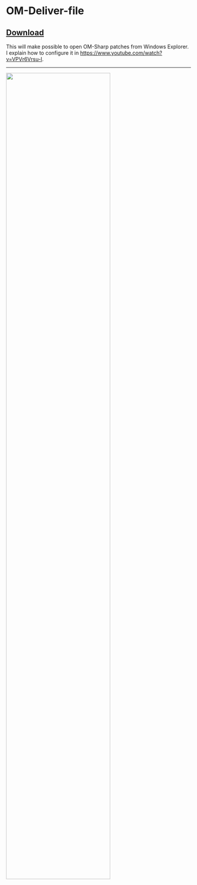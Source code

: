 # OM-Deliver-file

## [Download](https://github.com/charlesneimog/OM-Deliver-file/releases/download/v.0.0.2/Open-Patches.zip)

This will make possible to open OM-Sharp patches from Windows Explorer. I explain how to configure it in https://www.youtube.com/watch?v=VPVr6Vrsu-I.

-------------

<img src="https://user-images.githubusercontent.com/31707161/157921011-02ff598b-c7ae-4cf9-97c6-b63de5316d72.gif" width=75% height=75%>
